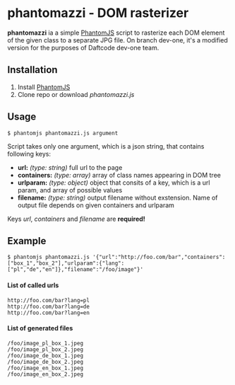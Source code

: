 # phantomazzi - DOM rasterizer
**phantomazzi** ia a simple [PhantomJS](http://phantomjs.org/) script to rasterize each DOM element of the given class to a separate JPG file. On branch dev-one, it's a modified version for the purposes of Daftcode dev-one team.

## Installation

1. Install [PhantomJS](http://phantomjs.org/)
2. Clone repo or download *phantomazzi.js*

## Usage

    $ phantomjs phantomazzi.js argument

Script takes only one argument, which is a json string, that contains following keys:

* **url:** *(type: string)* full url to the page
* **containers:** *(type: array)* array of class names appearing in DOM tree
* **urlparam:** *(type: object)* object that consits of a key, which is a url param, and array of possible values
* **filename:** *(type: string)* output filename without exstension. Name of output file depends on given containers and urlparam

Keys *url*, *containers* and *filename* are **required!**

## Example

    $ phantomjs phantomazzi.js '{"url":"http://foo.com/bar","containers":["box_1","box_2"],"urlparam":{"lang":["pl","de","en"]},"filename":"/foo/image"}'

#### List of called urls
    http://foo.com/bar?lang=pl
    http://foo.com/bar?lang=de
    http://foo.com/bar?lang=en

#### List of generated files
    /foo/image_pl_box_1.jpeg
    /foo/image_pl_box_2.jpeg
    /foo/image_de_box_1.jpeg
    /foo/image_de_box_2.jpeg
    /foo/image_en_box_1.jpeg
    /foo/image_en_box_2.jpeg    
